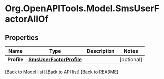# Org.OpenAPITools.Model.SmsUserFactorAllOf

## Properties

Name | Type | Description | Notes
------------ | ------------- | ------------- | -------------
**Profile** | [**SmsUserFactorProfile**](SmsUserFactorProfile.md) |  | [optional] 

[[Back to Model list]](../README.md#documentation-for-models) [[Back to API list]](../README.md#documentation-for-api-endpoints) [[Back to README]](../README.md)

